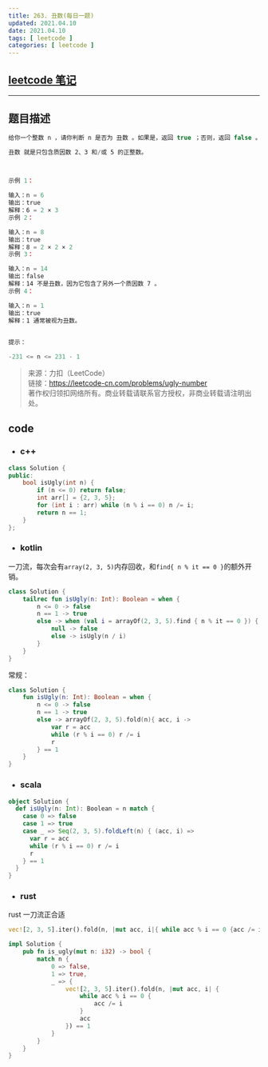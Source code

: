 ```yaml
---
title: 263. 丑数(每日一题)
updated: 2021.04.10  
date: 2021.04.10  
tags: [ leetcode ]
categories: [ leetcode ]
---
```


## [leetcode 笔记](https://lzyprime.github.io/leetcode/leetcode)

---

## 题目描述

```js
给你一个整数 n ，请你判断 n 是否为 丑数 。如果是，返回 true ；否则，返回 false 。

丑数 就是只包含质因数 2、3 和/或 5 的正整数。

 

示例 1：

输入：n = 6
输出：true
解释：6 = 2 × 3
示例 2：

输入：n = 8
输出：true
解释：8 = 2 × 2 × 2
示例 3：

输入：n = 14
输出：false
解释：14 不是丑数，因为它包含了另外一个质因数 7 。
示例 4：

输入：n = 1
输出：true
解释：1 通常被视为丑数。
 

提示：

-231 <= n <= 231 - 1
```

> 来源：力扣（LeetCode）  
> 链接：https://leetcode-cn.com/problems/ugly-number  
> 著作权归领扣网络所有。商业转载请联系官方授权，非商业转载请注明出处。  

## code

- ### c++

```c++
class Solution {
public:
    bool isUgly(int n) {
        if (n <= 0) return false;
        int arr[] = {2, 3, 5};
        for (int i : arr) while (n % i == 0) n /= i;
        return n == 1;
    }
};
```

- ### kotlin

一刀流，每次会有`array(2, 3, 5)`内存回收，和`find{ n % it == 0 }`的额外开销。


```kotlin
class Solution {
    tailrec fun isUgly(n: Int): Boolean = when {
        n <= 0 -> false
        n == 1 -> true
        else -> when (val i = arrayOf(2, 3, 5).find { n % it == 0 }) {
            null -> false
            else -> isUgly(n / i)
        }
    }
}
```

常规：

```kotlin
class Solution {
    fun isUgly(n: Int): Boolean = when {
        n <= 0 -> false
        n == 1 -> true
        else -> arrayOf(2, 3, 5).fold(n){ acc, i -> 
            var r = acc
            while (r % i == 0) r /= i
            r
        } == 1
    }
}
```

- ### scala

```scala
object Solution {
  def isUgly(n: Int): Boolean = n match {
    case 0 => false
    case 1 => true
    case _ => Seq(2, 3, 5).foldLeft(n) { (acc, i) =>
      var r = acc
      while (r % i == 0) r /= i
      r
    } == 1
  }
}
```

- ### rust

rust 一刀流正合适

```rust
vec![2, 3, 5].iter().fold(n, |mut acc, i|{ while acc % i == 0 {acc /= i}; acc}) == 1
```

```rust
impl Solution {
    pub fn is_ugly(mut n: i32) -> bool {
        match n {
            0 => false,
            1 => true,
            _ => {
                vec![2, 3, 5].iter().fold(n, |mut acc, i| {
                    while acc % i == 0 {
                        acc /= i
                    }
                    acc
                }) == 1
            }
        }
    }
}
```

